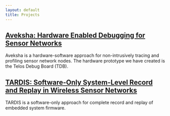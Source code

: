 ```yaml
---
layout: default
title: Projects
---
```


[Aveksha: Hardware Enabled Debugging for Sensor Networks](http://matthew.tancreti.net/aveksha.html)
---------------------------------------------------------

Aveksha is a hardware-software approach for non-intrusively tracing and profiling
sensor network nodes. The hardware prototype we have created is the Telos Debug
Board (TDB).

[TARDIS: Software-Only System-Level Record and Replay in Wireless Sensor Networks](tardis.html)
---------------------------------------------------------

TARDIS is a software-only approach for complete record and replay of embedded system firmware.

